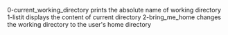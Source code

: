 0-current_working_directory prints the absolute name of working directory
1-listit displays the content of current directory
2-bring_me_home changes the working directory to the user's home directory


